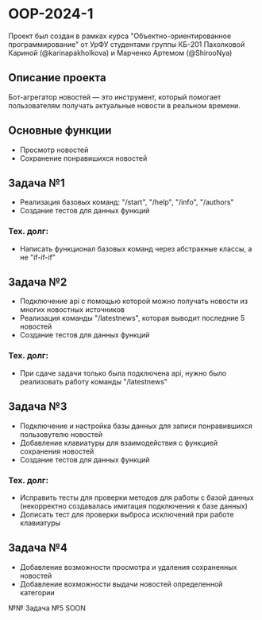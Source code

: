 # OOP-2024-1
Проект был создан в рамках курса "Объектно-ориентированное программирование" от УрФУ студентами группы КБ-201 Пахолковой Кариной (@karinapakholkova) и Марченко Артемом (@ShirooNya)

## Описание проекта

Бот-агрегатор новостей — это инструмент, который помогает пользователям получать актуальные новости в реальном времени.

## Основные функции
- Просмотр новостей
- Сохранение понравишихся новостей

## Задача №1
- Реализация базовых команд: "/start", "/help", "/info", "/authors"
- Создание тестов для данных функций

### Тех. долг:
- Написать функционал базовых команд через абстракные классы, а не "if-if-if"
  
## Задача №2
- Подключение api с помощью которой можно получать новости из многих новостных источников
- Реализация команды "/latestnews", которая выводит последние 5 новостей 
- Создание тестов для данных функций

### Тех. долг:
- При сдаче задачи только была подключена api, нужно было реализовать работу команды "/latestnews"

## Задача №3
- Подключение и настройка базы данных для записи понравившихся пользовутелю новостей
- Добавление клавиатуры для взаимодействия с функцией сохранения новостей
- Создание тестов для данных функций

### Тех. долг:
- Исправить тесты для проверки методов для работы с базой данных (некорректно создавалась имитация подключения к базе данных)
- Дописать тест для проверки выброса исключений при работе клавиатуры

## Задача №4
- Добавление возможности просмотра и удаления сохраненных новостей
- Добавление вохможности выдачи новостей определенной категории

№№ Задача №5
SOON
  
